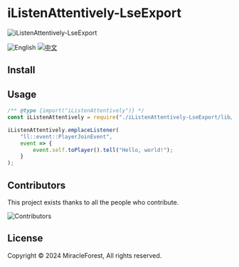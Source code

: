 # iListenAttentively-LseExport

![iListenAttentively-LseExport](https://socialify.git.ci/MiracleForest/iListenAttentively-LseExport/image?description=1&descriptionEditable=A%20rich%20and%20modern%20LeviLamina%20Minecraft%20event%20library&font=Raleway&forks=1&issues=1&language=1&name=1&owner=1&pattern=Circuit%20Board&pulls=1&stargazers=1&theme=Auto)

![English](https://img.shields.io/badge/English-inactive?style=for-the-badge)
[![中文](https://img.shields.io/badge/简体中文-informational?style=for-the-badge)](README.zh.md)

## Install

## Usage

```javascript
/** @type {import("iListenAttentively")} */
const iListenAttentively = require("./iListenAttentively-LseExport/lib/iListenAttentively.js");

iListenAttentively.emplaceListener(
    "ll::event::PlayerJoinEvent",
    event => {
        event.self.toPlayer().tell("Hello, world!");
    }
);
```

## Contributors

This project exists thanks to all the people who contribute.

![Contributors](https://contrib.rocks/image?repo=MiracleForest/iListenAttentively-LseExport)

## License

Copyright © 2024 MiracleForest, All rights reserved.
